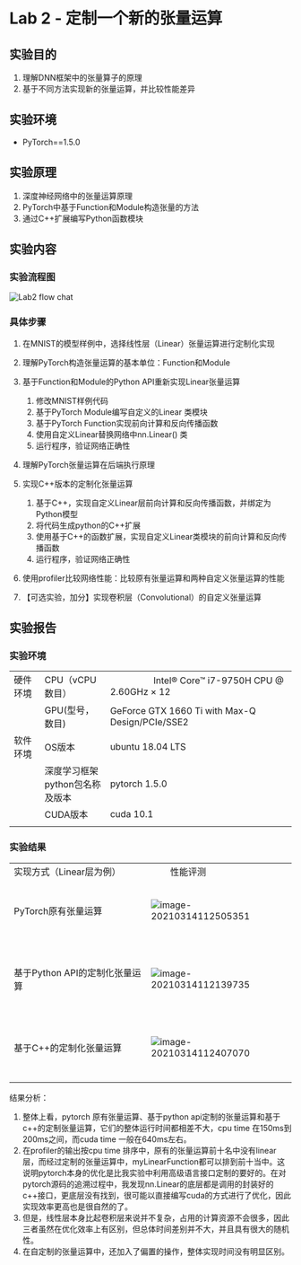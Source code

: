 # Lab 2 - 定制一个新的张量运算

## 实验目的

1.	理解DNN框架中的张量算子的原理
2.	基于不同方法实现新的张量运算，并比较性能差异

## 实验环境

* PyTorch==1.5.0

## 实验原理

1. 深度神经网络中的张量运算原理
2. PyTorch中基于Function和Module构造张量的方法
3. 通过C++扩展编写Python函数模块

## 实验内容

### 实验流程图

![](/imgs/Lab2-flow.png "Lab2 flow chat")

### 具体步骤

1.	在MNIST的模型样例中，选择线性层（Linear）张量运算进行定制化实现

2.	理解PyTorch构造张量运算的基本单位：Function和Module

3.	基于Function和Module的Python API重新实现Linear张量运算

    1. 修改MNIST样例代码
    2. 基于PyTorch  Module编写自定义的Linear 类模块
    3. 基于PyTorch Function实现前向计算和反向传播函数
    4. 使用自定义Linear替换网络中nn.Linear() 类
    5. 运行程序，验证网络正确性
   
4.	理解PyTorch张量运算在后端执行原理

5.	实现C++版本的定制化张量运算

    1. 基于C++，实现自定义Linear层前向计算和反向传播函数，并绑定为Python模型
    2. 将代码生成python的C++扩展
    3. 使用基于C++的函数扩展，实现自定义Linear类模块的前向计算和反向传播函数
    4. 运行程序，验证网络正确性
   
6.	使用profiler比较网络性能：比较原有张量运算和两种自定义张量运算的性能

7.	【可选实验，加分】实现卷积层（Convolutional）的自定义张量运算


## 实验报告

### 实验环境

||||
|--------|--------------|--------------------------|
|硬件环境|CPU（vCPU数目）|&nbsp; &nbsp; &nbsp; &nbsp; &nbsp; &nbsp; &nbsp; &nbsp; &nbsp; Intel® Core™ i7-9750H CPU @ 2.60GHz × 12&nbsp; &nbsp; &nbsp; &nbsp; &nbsp; &nbsp; &nbsp; &nbsp; &nbsp; &nbsp; &nbsp; |
||GPU(型号，数目)|GeForce GTX 1660 Ti with Max-Q Design/PCIe/SSE2|
|软件环境|OS版本|ubuntu 18.04 LTS|
||深度学习框架<br>python包名称及版本|pytorch 1.5.0|
||CUDA版本|cuda 10.1|
||||

### 实验结果

|||
|---------------|---------------------------|
| 实现方式（Linear层为例）| &nbsp; &nbsp; &nbsp; &nbsp; 性能评测 |
|<br/> <br/>PyTorch原有张量运算<br/> <br/>&nbsp;|![image-20210314112505351](lab2_2183221373_周乃松_20210314.assets/image-20210314112505351.png) |
|<br/> <br/>基于Python API的定制化张量运算<br/> <br/>&nbsp;|![image-20210314112139735](lab2_2183221373_周乃松_20210314.assets/image-20210314112139735.png)|
|<br/> <br/>基于C++的定制化张量运算<br/> <br/>&nbsp;|![image-20210314112407070](lab2_2183221373_周乃松_20210314.assets/image-20210314112407070.png)|
|||

结果分析：

1. 整体上看，pytorch 原有张量运算、基于python api定制的张量运算和基于c++的定制张量运算，它们的整体运行时间都相差不大，cpu time 在150ms到200ms之间，而cuda time 一般在640ms左右。
2. 在profiler的输出按cpu time 排序中，原有的张量运算前十名中没有linear层，而经过定制的张量运算中，myLinearFunction都可以排到前十当中。这说明pytorch本身的优化是比我实验中利用高级语言接口定制的要好的。在对pytorch源码的追溯过程中，我发现nn.Linear的底层都是调用的封装好的c++接口，更底层没有找到，很可能以直接编写cuda的方式进行了优化，因此实现效率更高也是很自然的了。
3. 但是，线性层本身比起卷积层来说并不复杂，占用的计算资源不会很多，因此三者虽然在优化效率上有区别，但总体时间差别并不大，并且具有很大的随机性。
4. 在自定制的张量运算中，还加入了偏置的操作，整体实现时间没有明显区别。